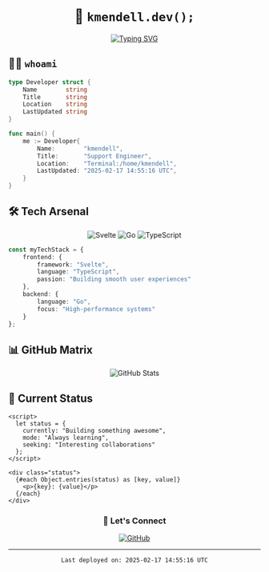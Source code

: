 <div align="center">
  
# 🚀 `kmendell.dev();`

[![Typing SVG](https://readme-typing-svg.demolab.com?font=Fira+Code&pause=1000&color=2bbc8a&center=true&vCenter=true&random=false&width=435&lines=Support+Engineer;Code+Craftsman;Open+Source+Enthusiast)](https://git.io/typing-svg)

</div>

## 👨‍💻 `whoami`
```go
type Developer struct {
    Name        string
    Title       string
    Location    string
    LastUpdated string
}

func main() {
    me := Developer{
        Name:        "kmendell",
        Title:       "Support Engineer",
        Location:    "Terminal:/home/kmendell",
        LastUpdated: "2025-02-17 14:55:16 UTC",
    }
}
```

## 🛠️ Tech Arsenal

<div align="center">

![Svelte](https://img.shields.io/badge/Svelte-%23f1413d.svg?style=for-the-badge&logo=svelte&logoColor=white)
![Go](https://img.shields.io/badge/Go-%2300ADD8.svg?style=for-the-badge&logo=go&logoColor=white)
![TypeScript](https://img.shields.io/badge/TypeScript-%23007ACC.svg?style=for-the-badge&logo=typescript&logoColor=white)

</div>

```typescript
const myTechStack = {
    frontend: {
        framework: "Svelte",
        language: "TypeScript",
        passion: "Building smooth user experiences"
    },
    backend: {
        language: "Go",
        focus: "High-performance systems"
    }
};
```

## 📊 GitHub Matrix

<div align="center">
  
![GitHub Stats](https://github-readme-stats.vercel.app/api?username=kmendell&show_icons=true&theme=gotham)

</div>

## 🔮 Current Status

```svelte
<script>
  let status = {
    currently: "Building something awesome",
    mode: "Always learning",
    seeking: "Interesting collaborations"
  };
</script>

<div class="status">
  {#each Object.entries(status) as [key, value]}
    <p>{key}: {value}</p>
  {/each}
</div>
```

<div align="center">
  
### 🤝 Let's Connect

[![GitHub](https://img.shields.io/badge/GitHub-%23121011.svg?style=for-the-badge&logo=github&logoColor=white)](https://github.com/kmendell)

</div>

---

<div align="center">
  
`Last deployed on: 2025-02-17 14:55:16 UTC`
  
</div>
